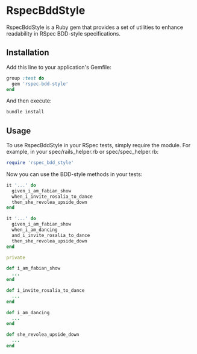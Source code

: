 # RspecBddStyle

RspecBddStyle is a Ruby gem that provides a set of utilities to enhance readability in RSpec BDD-style specifications.

## Installation

Add this line to your application's Gemfile:

```ruby
group :test do
  gem 'rspec-bdd-style'
end
```

And then execute:

```ruby
bundle install
```

## Usage

To use RspecBddStyle in your RSpec tests, simply require the module. For example, in your spec/rails_helper.rb or spec/spec_helper.rb:

```ruby
require 'rspec_bdd_style'
```

Now you can use the BDD-style methods in your tests:

```ruby
it '...' do
  given_i_am_fabian_show
  when_i_invite_rosalia_to_dance
  then_she_revolea_upside_down
end

it '...' do
  given_i_am_fabian_show
  when_i_am_dancing
  and_i_invite_rosalia_to_dance
  then_she_revolea_upside_down
end

private 

def i_am_fabian_show
  ...
end

def i_invite_rosalia_to_dance
  ...
end

def i_am_dancing
  ...
end

def she_revolea_upside_down
  ...
end
```
